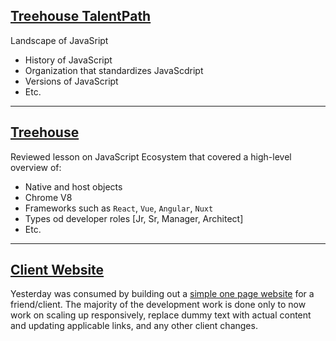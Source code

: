 ## [Treehouse TalentPath]()
Landscape of JavaSript
* History of JavaScript
* Organization that standardizes JavaScdript
* Versions of JavaScript
* Etc.
<hr>

## [Treehouse]()
Reviewed lesson on JavaScript Ecosystem that covered a high-level overview of:
* Native and host objects
* Chrome V8
* Frameworks such as `React`, `Vue`, `Angular`, `Nuxt`
* Types od developer roles [Jr, Sr, Manager, Architect]
* Etc. 
<hr>

## [Client Website](https://bviengineer.github.io/blue-silver/#home)
Yesterday was consumed by building out a [simple one page website](https://bviengineer.github.io/blue-silver/#home) for a friend/client. 
The majority of the development work is done only to now work on scaling up responsively, replace dummy text with actual content and updating applicable links, and any other client changes.